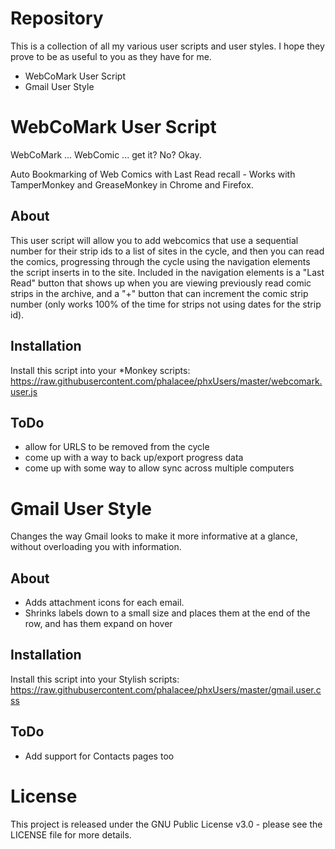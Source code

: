 Repository
==========

This is a collection of all my various user scripts and user styles. I hope they prove to be as useful to you as they have for me.

* WebCoMark User Script
* Gmail User Style


WebCoMark User Script
=====================

WebCoMark ... WebComic ... get it? No? Okay.

Auto Bookmarking of Web Comics with Last Read recall - Works with TamperMonkey and GreaseMonkey in Chrome and Firefox.

About
-----

This user script will allow you to add webcomics that use a sequential number for their strip ids to a list of sites in the cycle, and then you can read the comics, progressing through the cycle using the navigation elements the script inserts in to the site. Included in the navigation elements is a "Last Read" button that shows up when you are viewing previously read comic strips in the archive, and a "+" button that can increment the comic strip number (only works 100% of the time for strips not using dates for the strip id).


Installation
-----------

Install this script into your *Monkey scripts: https://raw.githubusercontent.com/phalacee/phxUsers/master/webcomark.user.js

ToDo
----
* allow for URLS to be removed from the cycle
* come up with a way to back up/export progress data
* come up with some way to allow sync across multiple computers

Gmail User Style
================

Changes the way Gmail looks to make it more informative at a glance, without overloading you with information.

About
-----

* Adds attachment icons for each email. 
* Shrinks labels down to a small size and places them at the end of the row, and has them expand on hover

Installation
------------

Install this script into your Stylish scripts: https://raw.githubusercontent.com/phalacee/phxUsers/master/gmail.user.css

ToDo
----
* Add support for Contacts pages too

License
=======

This project is released under the GNU Public License v3.0 - please see the LICENSE file for more details.
